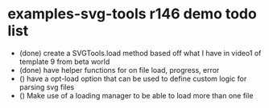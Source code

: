 # examples-svg-tools r146 demo todo list

* (done) create a SVGTools.load method based off what I have in video1 of template 9 from beta world
* (done) have helper functions for on file load, progress, error
* () have a opt-load option that can be used to define custom logic for parsing svg files
* () Make use of a loading manager to be able to load more than one file
